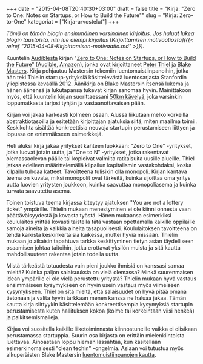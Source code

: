 +++
date = "2015-04-08T20:40:30+03:00"
draft = false
title = "Kirja: \"Zero to One: Notes on Startups, or How to Build the Future\""
slug = "Kirja: Zero-to-One"
kategoriat = ["Kirja-arvostelut"]
+++

*Tämä on tämän blogin ensimmäinen varsinainen kirjoitus. Jos haluat lukea blogin taustoista, niin lue aiempi kirjoitus [Kirjoittamisen motivaatiosta]({{< relref "2015-04-08-Kirjoittamisen-motivaatio.md" >}}).*

Kuuntelin [Audiblesta](http://www.audible.com) kirjan "[Zero to One: Notes on Startups, or How to Build the Future](http://zerotoonebook.com/)" ([Audible](http://www.audible.com/pd/Business/Zero-to-One-Audiobook/B00M27LBU2/ref=a_search_c4_1_1_srTtl?qid=1428513716&sr=1-1), [Amazon](http://www.amazon.com/Zero-One-Notes-Startups-Future/dp/B00M284NY2)), jonka ovat kirjoittaneet [Peter Thiel](http://en.wikipedia.org/wiki/Peter_Thiel) ja [Blake Masters](http://blakemasters.com/). Kirja pohjautuu Mastersin tekemiin luentomuistiinpanoihin, jotka hän teki Thielin startup-yrityksiä käsittelevästä luentosarjasta Stanfordin yliopistossa keväällä 2012. Äänikirja on Blake Mastersin itsensä lukema ja hänen äänensä ja lukutapansa tukevat kirjan sanomaa hyvin. Mainittakoon myös, että kuuntelin kirjan suorittaessani [50km kävelyä](http://fi.scoutwiki.org/Nahkalilja), joka varsinkin loppumatkasta tarjosi tyhjän ja vastaanottavaisen pään.

Kirjan voi jakaa karkeasti kolmeen osaan. Alussa liikutaan melko korkeilla abstraktiotasoilla ja esitetään kirjoittajan ajatuksia siitä, miten maailma toimii. Keskikohta sisältää konkreettisia neuvoja startupin perustamiseen liittyen ja lopussa on enimmäkseen esimerkkejä.

Heti aluksi kirja jakaa yritykset kahteen luokkaan: "Zero to One" -yritykset, jotka luovat jotain uutta, ja "One to N" -yritykset, jotka rakentavat olemassaolevan päälle tai kopioivat valmiita ratkaisuita uusille alueille. Thiel jatkaa edelleen määrittelemällä kilpailun kapitalismin vastakohdaksi, koska kilpailu tuhoaa katteet. Tavoitteena tulisikin olla monopoli. Kirjan kantava teema on kuvata, miksi monopolit ovat tärkeitä, kuinka sijoittaa oma yritys uutta luovien yritysten joukkoon, kuinka saavuttaa monopoliasema ja kuinka turvata saavutettu asema.

Toinen toistuva teema kirjassa kiteytyy ajatuksen "You are not a lottery ticket" ympärille. Thielin mukaan menestyminen ei ole kiinni onnesta vaan päättäväisyydestä ja kovasta työstä. Hänen mukaansa esimerkiksi koululaitos yrittää kovasti taistella tätä vastaan opettamalla kaikille oppilaille samoja aineita ja kaikkia aineita tasapuolisesti. Koululaitoksen tavoitteena on tehdä kaikista keskinkertaisia kaikessa, muttei hyviä missään. Thielin mukaan jo aikaisin tapahtuva tarkka keskittyminen tietyn asian täydelliseen osaamisen johtaa taitoihin, jotka erottavat yksilön muista ja sitä kautta mahdollisuuteen rakentaa jotain todella uutta.

Mistä tärkeästä totuudesta vain pieni joukko ihmisiä on kanssasi samaa mieltä? Kuinka paljon salaisuuksia on vielä olemassa? Minkä suurenmaisen idean ympärille ei ole vielä perustettu yritystä? Thielin mukaan hyvä vastaus ensimmäiseen kysymykseen on hyvin usein vastaus myös viimeiseen kysymykseen. Thiel on sitä mieltä, että salaisuudet on hyvä pitää omana tietonaan ja valita hyvin tarkkaan menen kanssa ne haluaa jakaa. Tämän kautta kirja siirtyykin käsittelemään konkreettisempia kysymyksiä startupin perustamisesta kuten hallituksen kokoa (kolme tai korkeintaan viisi henkeä) ja palkitsemismalleja.

Kirjaa voi suositella kaikille liiketoiminnasta kiinnostuneille vaikka ei olisikaan perustamassa startuppia. Suurin osa kirjasta on erittäin mielenkiintoista luettavaa. Ainoastaan loppu hieman lässähtää, kun käsitellään esimerkinomaisesti "clean techin" -ongelmia. Asiaan voi tutustua myös alkuperäisten Blake Mastersin [luentomuistiinpanojen kautta](http://blakemasters.com/peter-thiels-cs183-startup).
